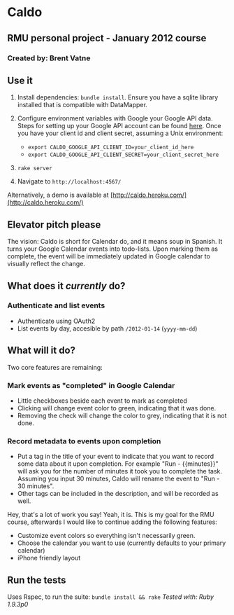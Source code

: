# Caldo
## RMU personal project - January 2012 course
### Created by: Brent Vatne

## Use it
1. Install dependencies: `bundle install`. Ensure you have a sqlite
	 library installed that is compatible with DataMapper.
2. Configure environment variables with Google your Google API data.
   Steps for setting up your Google API account can be found [here](http://code.google.com/p/google-api-ruby-client/source/browse/calendar/README.md?repo=samples#29). Once you have your client id and client secret, assuming a Unix environment:
    - `export CALDO_GOOGLE_API_CLIENT_ID=your_client_id_here`
    - `export CALDO_GOOGLE_API_CLIENT_SECRET=your_client_secret_here`

3. `rake server`
4. Navigate to `http://localhost:4567/`

Alternatively, a demo is available at [http://caldo.heroku.com/](http://caldo.heroku.com/)

## Elevator pitch please
The vision: Caldo is short for Calendar do, and it means soup in Spanish. It
turns your Google Calendar events into todo-lists. Upon marking them as
complete, the event will be immediately updated in Google calendar to
visually reflect the change.

## What does it *currently* do?

### Authenticate and list events

- Authenticate using OAuth2
- List events by day, accesible by path `/2012-01-14` (`yyyy-mm-dd`)

## What will it do?

Two core features are remaining:

### Mark events as "completed" in Google Calendar

- Little checkboxes beside each event to mark as completed
- Clicking will change event color to green, indicating that it was
	done.
- Removing the check will change the color to grey, indicating that it
	is not done.

### Record metadata to events upon completion

- Put a tag in the title of your event to indicate that you want to
	record some data about it upon completion. For example "Run -
	{{minutes}}" will ask you for the number of minutes it took you to
	complete the task. Assuming you input 30 minutes, Caldo will rename the event
	to "Run - 30 minutes".
- Other tags can be included in the description, and will be recorded as
	well.

Hey, that's a lot of work you say! Yeah, it is. This is my goal for the
RMU course, afterwards I would like to continue adding the following
features:

- Customize event colors so everything isn't necessarily green.
- Choose the calendar you want to use (currently defaults to your
	primary calendar)
- iPhone friendly layout

## Run the tests
Uses Rspec, to run the suite: `bundle install && rake`
*Tested with: Ruby 1.9.3p0*
